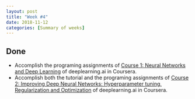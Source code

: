```yaml
---
layout: post
title: "Week #4"
date: 2018-11-12
categories: [Summary of weeks]
---
```


## Done
* Accomplish the programing assignments of [Course 1: Neural Networks and Deep Learning](https://www.coursera.org/learn/neural-networks-deep-learning?specialization=deep-learning) of deeplearning.ai in Coursera. 
* Accomplish both the tutorial and the programing assignments of  [Course 2: Improving Deep Neural Networks: Hyperparameter tuning, Regularization and Optimization](https://www.coursera.org/learn/deep-neural-network/home/welcome) of deeplearning.ai in Coursera.
